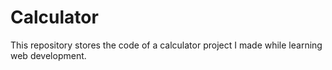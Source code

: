 # Calculator
This repository stores the code of a calculator project I made while learning web development.